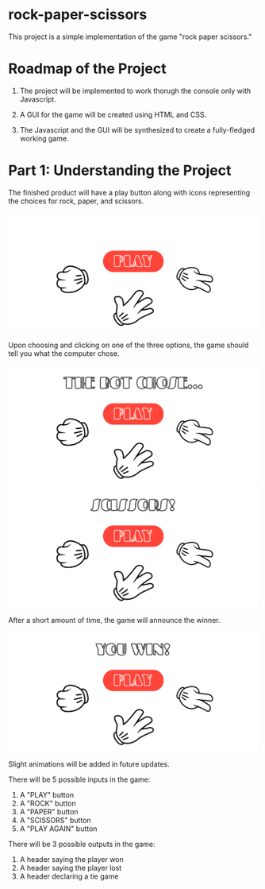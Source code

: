 # rock-paper-scissors

This project is a simple implementation of the game "rock paper scissors." 

# Roadmap of the Project

1. The project will be implemented to work thorugh the console only with Javascript.

2. A GUI for the game will be created using HTML and CSS.

3. The Javascript and the GUI will be synthesized to create a fully-fledged working game.

# Part 1: Understanding the Project

The finished product will have a play button along with icons representing the choices for rock, paper, and scissors. 

![A mockup of the Rock Paper Scissors game](play.png)

Upon choosing and clicking on one of the three options, the game should tell you what the computer chose.

![Showing what the computer chose](play2.png)
![Showing what the computer chose](play3.png)

After a short amount of time, the game will announce the winner.

![Showing the winner](play4.png)

Slight animations will be added in future updates.

There will be 5 possible inputs in the game:

1. A "PLAY" button
2. A "ROCK" button
3. A "PAPER" button
4. A "SCISSORS" button
5. A "PLAY AGAIN" button

There will be 3 possible outputs in the game:

1. A header saying the player won
2. A header saying the player lost
3. A header declaring a tie game